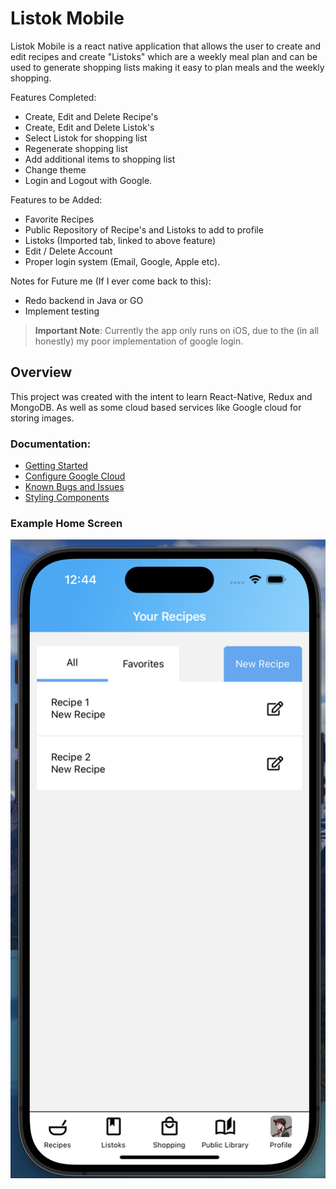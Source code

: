 # Listok Mobile

Listok Mobile is a react native application that allows the user to create and edit recipes and create "Listoks" which are a weekly meal plan and can be used to generate shopping lists making it easy to plan meals and the weekly shopping.

Features Completed:
- Create, Edit and Delete Recipe's
- Create, Edit and Delete Listok's
- Select Listok for shopping list
- Regenerate shopping list
- Add additional items to shopping list
- Change theme
- Login and Logout with Google.

Features to be Added:
- Favorite Recipes
- Public Repository of Recipe's and Listoks to add to profile
- Listoks (Imported tab, linked to above feature)
- Edit / Delete Account
- Proper login system (Email, Google, Apple etc).

Notes for Future me (If I ever come back to this):
- Redo backend in Java or GO
- Implement testing

>**Important Note**: Currently the app only runs on iOS, due to the (in all honestly) my poor implementation of google login.

## Overview

This project was created with the intent to learn React-Native, Redux and MongoDB. As well as some cloud based services like Google cloud for storing images.

### Documentation:

- [Getting Started](./docs/getting-started.md)
- [Configure Google Cloud](./docs/configure-google-cloud.md)
- [Known Bugs and Issues](./docs/known-bugs.md)
- [Styling Components](./docs/styling.md)

### Example Home Screen

![Recipe Screen](./docs/examples/recipes-screen.png)
